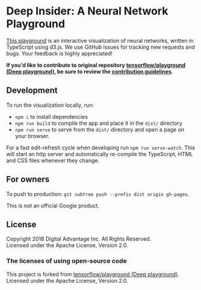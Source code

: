 # Deep Insider: A Neural Network Playground

[This playground][playground page] is an interactive visualization of neural networks, written in
TypeScript using d3.js. We use GitHub issues for tracking new requests and bugs.
Your feedback is highly appreciated!

**If you'd like to contribute to original repository [tensorflow/playground (Deep playground)][original page], be sure to review the [contribution guidelines](CONTRIBUTING.md).**

## Development

To run the visualization locally, run:
- `npm i` to install dependencies
- `npm run build` to compile the app and place it in the `dist/` directory
- `npm run serve` to serve from the `dist/` directory and open a page on your browser.

For a fast edit-refresh cycle when developing run `npm run serve-watch`.
This will start an http server and automatically re-compile the TypeScript,
HTML and CSS files whenever they change.

## For owners
To push to production: `git subtree push --prefix dist origin gh-pages`.

This is not an official Google product.

## License

Copyright 2018 Digital Advantage Inc. All Rights Reserved.  
Licensed under the Apache License, Version 2.0.

### The licenses of using open-source code

This project is forked from [tensorflow/playground (Deep playground)][original page].  
Licensed under the Apache License, Version 2.0.

[playground page]: https://deepinsider.github.io/playground/
[original page]: https://github.com/tensorflow/playground
